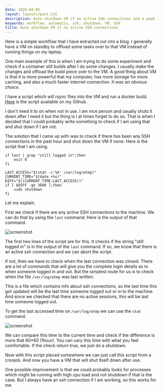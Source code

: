 ```yaml
---
date: 2020-04-05
layout: layouts/post.njk
description: Auto shutdown VM if no active SSH connections and a peek into my workflow
keywords: workflow, automatic, ssh, shutdown, VM, SSH
title: Auto shutdown VM if no active SSH connections
---
```


Here is a simple workflow that I have extracted out into a blog.
I generally have a VM on standby to offload some tasks over to that VM instead of running things on my laptop.

One main example of this is when I am trying to do some experiment and check if a container still builds after I do some
changes. I usually make the changes and offload the build piece over to the VM. A good thing about VM is that it is more
powerful that my computer, has more storage for more caching, and also a much faster internet connection.
*It was an obvious choice.*

I have a script which will rsync files into the VM and run a docker build. [Here](https://github.com/meain/dotfiles/blob/master/scripts/.bin/try-build)
is the script available on my Github.

I don't need it to on when not in use. I am nice person and usually shuts it down after I need it but the thing is I at
times forget to do so. That is when I decided that I could probably write something to check if I am using that and shut
down if I am not.

The solution that I came up with was to check if there has been any SSH connections in the past hour and shut down
the VM if none. Here is the script that I am using.

```shell
if last | grep "still logged in";then
    exit 0
fi

LAST_ACCESS="$(stat -c'%X' /var/log/wtmp)"
CURRENT_TIME="$(date +%s)"
DIFF="$((CURRENT_TIME-LAST_ACCESS))"
if [ $DIFF -ge 3600 ];then
    sudo shutdown
fi
```

Let me explain.

First we check if there are any active SSH connections to the machine. We can do that by using the `last` command.
Here is the output of that command.

![screenshot](/images/ssh-last.png)

The first two lines of the script are for this. It checks if the string "still logged in" is in the output of the `last`
command. If so, we know that there is an active ssh connection and we can abort the script.

If not, then we have to check when the last connection was closed.
There are a lot of commands that will give you the complete login details as to when someone logged in and out.
But the simplest route for us is to check when the file `/var/log/wtmp` was last written.

This is a file which contains info about ssh connections, so the last time this got updated will be the last time
someone logged out or in to the machine. And since we checked that there are no active sessions, this will be last time
someone logged out.

To get the last accessed time on `/var/log/wtmp` we can use the `stat` command.

![screenshot](/images/ssh-stat.png)

We can compare this time to the current time and check if the difference is more that 60*60 (1hour). You can vary this
time with what you feel comfortable.
If the check return true, we just do a shutdown.

Now with this script placed somewhere we can just call this script from a cronjob.
And now you have a VM that will shut itself down after use.

One possible improvement is that we could probably looks for processes which might be running with high cpu load and
not shutdown if that is the case. But I always have an ssh connection if I am working, so this works for me.
